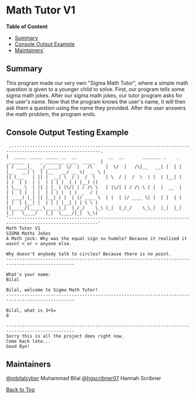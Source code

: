 <!-- 
https://github.com/lifeparticle/Markdown-Cheatsheet
https://youtu.be/eVGEea7adDM?si=cz1Fbqxr9VgioIEh
-->

# Math Tutor V1

<b>Table of Content</b>
- [Summary](#summary)
- [Console Output Example](#console-output-example)
- [Maintainers](#maintainers)`

## Summary
This program made our very own "Sigma Math Tutor", where a simple math question is given
to a younger child to solve. First, our program tells some sigma math jokes. After our sigma math jokes, our tutor 
program asks for the user's name. Now that the program knows the user's name, it will then ask them a question 
using the name they provided. After the user answers the math problem, the program ends.

## Console Output Testing Example
```
 .--------------------------------------------------------------------------------------------------------.
|  _____ _____ _____ __  __            __  __       _______ _    _   _______ _    _ _______ ____  _____  |
| / ____|_   _/ ____|  \/  |   /\     |  \/  |   /\|__   __| |  | | |__   __| |  | |__   __/ __ \|  __ \ |
|| (___   | || |  __| \  / |  /  \    | \  / |  /  \  | |  | |__| |    | |  | |  | |  | | | |  | | |__) ||
| \___ \  | || | |_ | |\/| | / /\ \   | |\/| | / /\ \ | |  |  __  |    | |  | |  | |  | | | |  | |  _  / |
| ____) |_| || |__| | |  | |/ ____ \  | |  | |/ ____ \| |  | |  | |    | |  | |__| |  | | | |__| | | \ \ |
||_____/|_____\_____|_|  |_/_/    \_\ |_|  |_/_/    \_\_|  |_|  |_|    |_|   \____/   |_|  \____/|_|  \_\|
'--------------------------------------------------------------------------------------------------------'
Math Tutor V1
SIGMA Maths Jokes
A Math jock: Why was the equal sign so humble? Because it realized it wasnt < or > anyone else.

Why doesn't anybody talk to circles? Because there is no point.
------------------------------------------------------------------------------------------------

What's your name:
Bilal

Bilal, welcome to Sigma Math Tutor!
------------------------------------------------------------------------------------------------

Bilal, what is 3+5=
8

------------------------------------------------------------------------------------------------
Sorry this is all the project does right now.
Come back late...
Good Bye!

```

## Maintainers
[@mbilalcyber](https://github.com/mbilalcyber) Muhammad Bilal
[@hgscribner07](https://github.com/hgscribner07) Hannah Scribner


[Back to Top](#math-tutor-v1)
